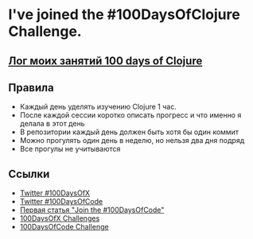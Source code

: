 # I've joined the #100DaysOfClojure Challenge.

## [Лог моих занятий 100 days of Clojure](https://natenka.github.io/100daysofclojure/)

## Правила

* Каждый день уделять изучению Clojure 1 час.
* После каждой сессии коротко описать прогресс и что именно я делала в этот день
* В репозитории каждый день должен быть хотя бы один коммит
* Можно прогулять один день в неделю, но нельзя два дня подряд
* Все прогулы не учитываются

## Ссылки

* [Twitter #100DaysOfX](https://twitter.com/hashtag/100DaysOfX?src=hash)
* [Twitter #100DaysOfCode](https://twitter.com/hashtag/100DaysOfCode?src=hash)
* [Первая статья "Join the #100DaysOfCode"](https://medium.freecodecamp.org/join-the-100daysofcode-556ddb4579e4)
* [100DaysOfX Challenges](http://100daysofx.com/)
* [100DaysOfCode Challenge](http://100daysofcode.com/)

